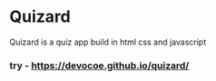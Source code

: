 # Quizard

Quizard is a quiz app build in html css and javascript

### try - https://devocoe.github.io/quizard/
